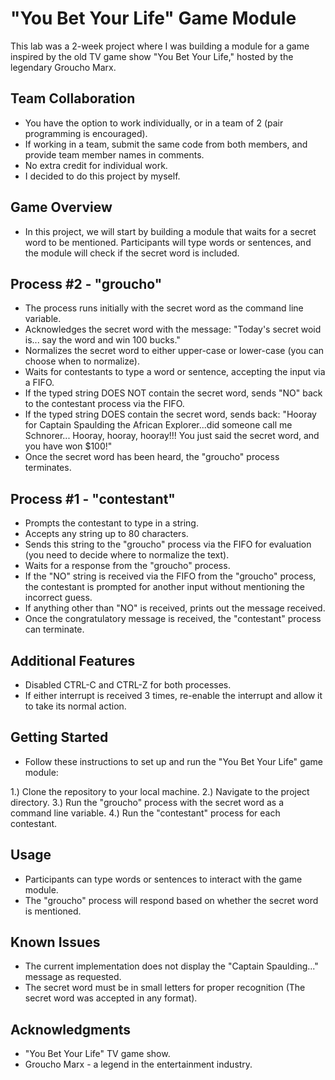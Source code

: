 # "You Bet Your Life" Game Module


This lab was a 2-week project where I was building a module for a game inspired by the old TV game show "You Bet Your Life," hosted by the legendary Groucho Marx.

## Team Collaboration
 - You have the option to work individually, or in a team of 2 (pair programming is encouraged).
 - If working in a team, submit the same code from both members, and provide team member names in comments.
 - No extra credit for individual work.
 - I decided to do this project by myself.

## Game Overview
 - In this project, we will start by building a module that waits for a secret word to be mentioned. Participants will type words or sentences, and the module will check if the secret word is included.

## Process #2 - "groucho"

 - The process runs initially with the secret word as the command line variable.
 - Acknowledges the secret word with the message: "Today's secret woid is... say the word and win 100 bucks."
 - Normalizes the secret word to either upper-case or lower-case (you can choose when to normalize).
 - Waits for contestants to type a word or sentence, accepting the input via a FIFO.
 - If the typed string DOES NOT contain the secret word, sends "NO" back to the contestant process via the FIFO.
 - If the typed string DOES contain the secret word, sends back: "Hooray for Captain Spaulding the African Explorer...did someone call me Schnorer... Hooray, hooray, hooray!!! You just said the secret word, and you have won $100!"
 - Once the secret word has been heard, the "groucho" process terminates.

## Process #1 - "contestant"
 - Prompts the contestant to type in a string.
 - Accepts any string up to 80 characters.
 - Sends this string to the "groucho" process via the FIFO for evaluation (you need to decide where to normalize the text).
 - Waits for a response from the "groucho" process.
 - If the "NO" string is received via the FIFO from the "groucho" process, the contestant is prompted for another input without mentioning the incorrect guess.
 - If anything other than "NO" is received, prints out the message received.
 - Once the congratulatory message is received, the "contestant" process can terminate.

## Additional Features
 - Disabled CTRL-C and CTRL-Z for both processes.
 - If either interrupt is received 3 times, re-enable the interrupt and allow it to take its normal action.


## Getting Started
 - Follow these instructions to set up and run the "You Bet Your Life" game module:

1.) Clone the repository to your local machine.
2.) Navigate to the project directory.
3.) Run the "groucho" process with the secret word as a command line variable.
4.) Run the "contestant" process for each contestant.


## Usage
 - Participants can type words or sentences to interact with the game module.
 - The "groucho" process will respond based on whether the secret word is mentioned.

## Known Issues
- The current implementation does not display the "Captain Spaulding..." message as requested.
- The secret word must be in small letters for proper recognition (The secret word was accepted in any format).

## Acknowledgments
 - "You Bet Your Life" TV game show.
 - Groucho Marx - a legend in the entertainment industry.
